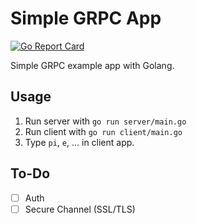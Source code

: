 # Simple GRPC App

[![Go Report Card](https://goreportcard.com/badge/github.com/mrtkp9993/SimpleGRPCApp)](https://goreportcard.com/report/github.com/mrtkp9993/SimpleGRPCApp)

Simple GRPC example app with Golang.

## Usage

1. Run server with ```go run server/main.go```
2. Run client with ```go run client/main.go```
3. Type ```pi```, ```e```, ... in client app.

## To-Do

- [ ] Auth
- [ ] Secure Channel (SSL/TLS)
